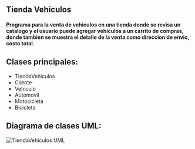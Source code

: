 ## Tienda Vehiculos
#### Programa para la venta de vehiculos en una tienda donde se revisa un catalogo y el usuario puede agregar vehiculos a un carrito de compras, donde tambien se muestra el detalle de la venta como direccion de envio, costo total.
## Clases principales:
- TiendaVehiculos
- Cliente
- Vehiculo
- Automovil
- Motocicleta
- Bicicleta
## Diagrama de clases UML:
![TiendaVehiculos UML](https://github.com/NichoUlloa/TiendaVehiculos/assets/145157325/1619ae5e-2260-42a4-bed5-bd36ef07aea5)



